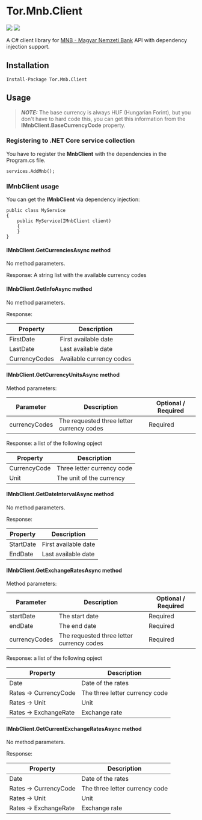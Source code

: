 # Tor.Mnb.Client

[![](https://img.shields.io/nuget/dt/Tor.Mnb.Client)](#) [![](https://img.shields.io/nuget/v/Tor.Mnb.Client)](https://www.nuget.org/packages/Tor.Mnb.Client)

A C# client library for [MNB - Magyar Nemzeti Bank](https://www.mnb.hu/sajtoszoba/sajtokozlemenyek/2015-evi-sajtokozlemenyek/tajekoztatas-az-arfolyam-webservice-mukodeserol) API with dependency injection support.

## Installation

```text
Install-Package Tor.Mnb.Client
```

## Usage

> **_NOTE:_**  The base currency is always HUF (Hungarian Forint), but you don't have to hard code this, you can get this information from the **IMnbClient.BaseCurrencyCode** property.

### Registering to .NET Core service collection

You have to register the **MnbClient** with the dependencies in the Program.cs file.

```text
services.AddMnb();
```

### IMnbClient usage

You can get the **IMnbClient** via dependency injection:

```text
public class MyService
{
    public MyService(IMnbClient client)
    {
    }   
}
```

#### IMnbClient.GetCurrenciesAsync method

No method parameters.

Response: A string list with the available currency codes

#### IMnbClient.GetInfoAsync method

No method parameters.

Response:

| Property      | Description                 |
| ------------- | ----------------------------|
| FirstDate     | First available date        |
| LastDate      | Last available date         |
| CurrencyCodes | Available currency codes    |

#### IMnbClient.GetCurrencyUnitsAsync method

Method parameters:

| Parameter                 | Description                                              | Optional / Required |
| --------------------------|----------------------------------------------------------|---------------------|
| currencyCodes             | The requested three letter currency codes                | Required            |

Response: a list of the following opject

| Property               | Description                     |
| ---------------------- | --------------------------------|
| CurrencyCode           | Three letter currency code      |
| Unit                   | The unit of the currency        |

#### IMnbClient.GetDateIntervalAsync method

No method parameters.

Response:

| Property      | Description                 |
| ------------- | ----------------------------|
| StartDate     | First available date        |
| EndDate       | Last available date         |

#### IMnbClient.GetExchangeRatesAsync method

Method parameters:

| Parameter                 | Description                                              | Optional / Required |
| --------------------------|----------------------------------------------------------|---------------------|
| startDate                 | The start date                                           | Required            |
| endDate                   | The end date                                             | Required            |
| currencyCodes             | The requested three letter currency codes                | Required            |

Response: a list of the following opject

| Property               | Description                     |
| ---------------------- | --------------------------------|
| Date                   | Date of the rates               |
| Rates -> CurrencyCode  | The three letter currency code  |
| Rates -> Unit          | Unit                            |
| Rates -> ExchangeRate  | Exchange rate                   |

#### IMnbClient.GetCurrentExchangeRatesAsync method

No method parameters.

Response: 

| Property               | Description                     |
| ---------------------- | --------------------------------|
| Date                   | Date of the rates               |
| Rates -> CurrencyCode  | The three letter currency code  |
| Rates -> Unit          | Unit                            |
| Rates -> ExchangeRate  | Exchange rate                   |
